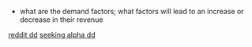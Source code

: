 - what are the demand factors; what factors will lead to an increase or decrease in their revenue

[reddit dd](https://www.reddit.com/r/ValueInvesting/s/GX9ShOBMDc)
[seeking alpha dd](https://seekingalpha.com/article/4601582-medpace-gaining-market-share-while-others-struggle?source=copy_to_clipboard)

